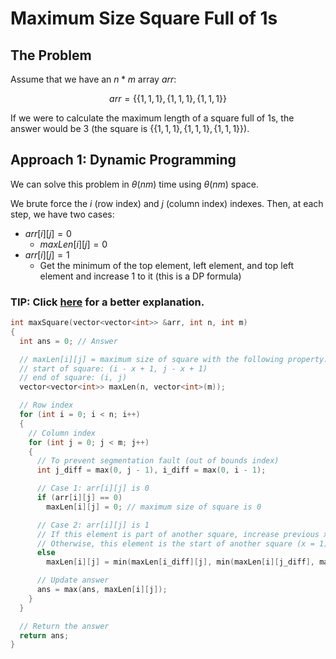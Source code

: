 # Maximum Size Square Full of $1$s

## The Problem

Assume that we have an $n * m$ array $arr$:

$$arr = \{ \{ 1, 1, 1 \}, \{ 1, 1, 1 \}, \{ 1,1,1 \} \}$$

If we were to calculate the maximum length of a square full of $1$s, the answer would be $3$ (the square is $\{ \{ 1, 1, 1 \}, \{ 1, 1, 1 \}, \{ 1,1,1 \} \}$).

## Approach 1: Dynamic Programming

We can solve this problem in $\theta(nm)$ time using $\theta(nm)$ space.

We brute force the $i$ (row index) and $j$ (column index) indexes. Then, at each step, we have two cases:

-   $arr[i][j] = 0$
    -   $maxLen[i][j] = 0$
-   $arr[i][j] = 1$
    -   Get the minimum of the top element, left element, and top left element and increase $1$ to it (this is a DP formula)

### **TIP: Click [here](https://leetcode.com/problems/maximal-square/solution/) for a better explanation.**

```cpp
int maxSquare(vector<vector<int>> &arr, int n, int m)
{
  int ans = 0; // Answer

  // maxLen[i][j] = maximum size of square with the following property:
  // start of square: (i - x + 1, j - x + 1)
  // end of square: (i, j)
  vector<vector<int>> maxLen(n, vector<int>(m));

  // Row index
  for (int i = 0; i < n; i++)
  {
    // Column index
    for (int j = 0; j < m; j++)
    {
      // To prevent segmentation fault (out of bounds index)
      int j_diff = max(0, j - 1), i_diff = max(0, i - 1);

      // Case 1: arr[i][j] is 0
      if (arr[i][j] == 0)
        maxLen[i][j] = 0; // maximum size of square is 0

      // Case 2: arr[i][j] is 1
      // If this element is part of another square, increase previous x (x + 1)
      // Otherwise, this element is the start of another square (x = 1)
      else
        maxLen[i][j] = min(maxLen[i_diff][j], min(maxLen[i][j_diff], maxLen[i_diff][j_diff])) + 1;

      // Update answer
      ans = max(ans, maxLen[i][j]);
    }
  }

  // Return the answer
  return ans;
}
```
